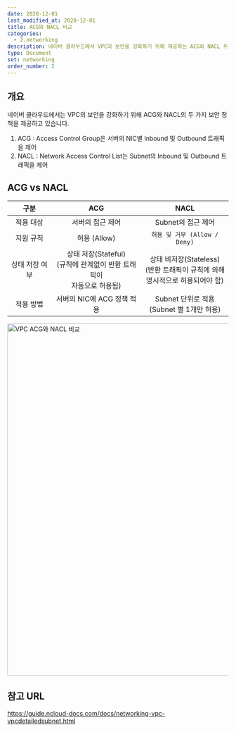 ```yaml
---
date: 2020-12-01
last_modified_at: 2020-12-01
title: ACG와 NACL 비교
categories:
  - 2.networking
description: 네이버 클라우드에서 VPC의 보안을 강화하기 위해 제공하는 ACG와 NACL 두 가지 보안 정책 비교입니다
type: Document
set: networking
order_number: 2
---
```


## 개요
네이버 클라우드에서는 VPC의 보안을 강화하기 위해 ACG와 NACL의 두 가지 보안 정책을 제공하고 있습니다.

1. ACG : Access Control Group은 서버의 NIC별 Inbound 및 Outbound 트래픽을 제어
2. NACL : Network Access Control List는 Subnet의 Inbound 및 Outbound 트래픽을 제어

## ACG vs NACL

| 구분 | ACG | NACL |
| :----: | :----: | :-----: |
| 적용 대상 | 서버의 접근 제어 | Subnet의 접근 제어 |
| 지원 규칙 | 허용 (Allow) | `허용 및 거부 (Allow / Deny)` |
| 상태 저장 여부 | 상태 저장(Stateful)<br>(규칙에 관계없이 반환 트래픽이<br>자동으로 허용됨) | 상태 비저장(Stateless)<br>(반환 트래픽이 규칙에 의해<br>명시적으로 허용되어야 함) |
| 적용 방법 | 서버의 NIC에 ACG 정책 적용 | Subnet 단위로 적용<br>(Subnet 별 1개만 허용) |


<img src="../../images/ncp_vpc_acg_nacl.png" alt="VPC ACG와 NACL 비교" style="width:800px;align:center">

## 참고 URL
<a href="https://guide.ncloud-docs.com/docs/networking-vpc-vpcdetailedsubnet" target="_blank" style="word-break:break-all;">https://guide.ncloud-docs.com/docs/networking-vpc-vpcdetailedsubnet.html</a>

